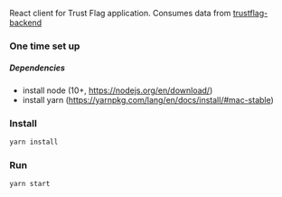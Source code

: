 React client for Trust Flag application. Consumes data from [trustflag-backend](https://github.com/alextickle/trustflag-backend)

### One time set up
##### Dependencies
- install node (10+, https://nodejs.org/en/download/)
- install yarn (https://yarnpkg.com/lang/en/docs/install/#mac-stable)

### Install
```bash
yarn install
```

### Run
```bash
yarn start
```
